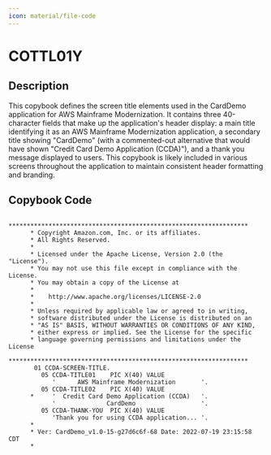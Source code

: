 ```yaml
---
icon: material/file-code
---
```

# COTTL01Y

## Description
This copybook defines the screen title elements used in the CardDemo application for AWS Mainframe Modernization. It contains three 40-character fields that make up the application's header display: a main title identifying it as an AWS Mainframe Modernization application, a secondary title showing "CardDemo" (with a commented-out alternative that would have shown "Credit Card Demo Application (CCDA)"), and a thank you message displayed to users. This copybook is likely included in various screens throughout the application to maintain consistent header formatting and branding.

## Copybook Code
```cobol
      ******************************************************************
      * Copyright Amazon.com, Inc. or its affiliates.                   
      * All Rights Reserved.                                            
      *                                                                 
      * Licensed under the Apache License, Version 2.0 (the "License"). 
      * You may not use this file except in compliance with the License.
      * You may obtain a copy of the License at                         
      *                                                                 
      *    http://www.apache.org/licenses/LICENSE-2.0                   
      *                                                                 
      * Unless required by applicable law or agreed to in writing,      
      * software distributed under the License is distributed on an     
      * "AS IS" BASIS, WITHOUT WARRANTIES OR CONDITIONS OF ANY KIND,    
      * either express or implied. See the License for the specific     
      * language governing permissions and limitations under the License
      ****************************************************************** 
       01 CCDA-SCREEN-TITLE.
         05 CCDA-TITLE01    PIC X(40) VALUE
            '      AWS Mainframe Modernization       '.
         05 CCDA-TITLE02    PIC X(40) VALUE
      *     '  Credit Card Demo Application (CCDA)   '.
            '              CardDemo                  '.
         05 CCDA-THANK-YOU  PIC X(40) VALUE
            'Thank you for using CCDA application... '.
      *
      * Ver: CardDemo_v1.0-15-g27d6c6f-68 Date: 2022-07-19 23:15:58 CDT
      *

```